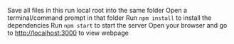 Save all files in this run local root into the same folder
Open a terminal/command prompt in that folder
Run `npm install` to install the dependencies
Run `npm start` to start the server
Open your browser and go to [http://localhost:3000](http://localhost:3000) to view webpage

